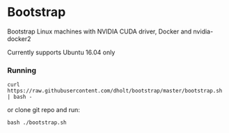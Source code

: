 # Bootstrap

Bootstrap Linux machines with NVIDIA CUDA driver, Docker and nvidia-docker2

Currently supports Ubuntu 16.04 only

### Running

`curl https://raw.githubusercontent.com/dholt/bootstrap/master/bootstrap.sh | bash -`

or clone git repo and run:

`bash ./bootstrap.sh`
